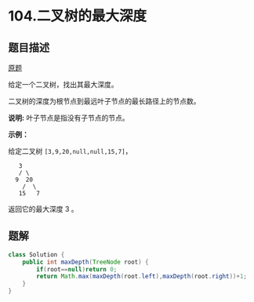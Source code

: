 # 104.二叉树的最大深度

## 题目描述

[原题](https://leetcode-cn.com/problems/maximum-depth-of-binary-tree/)

给定一个二叉树，找出其最大深度。

二叉树的深度为根节点到最远叶子节点的最长路径上的节点数。

**说明:** 叶子节点是指没有子节点的节点。

**示例：**

给定二叉树 `[3,9,20,null,null,15,7]`，

```text
   3
   / \
  9  20
    /  \
   15   7
```

返回它的最大深度 3 。

## 题解

```java
class Solution {
    public int maxDepth(TreeNode root) {
        if(root==null)return 0;
        return Math.max(maxDepth(root.left),maxDepth(root.right))+1;
    }
}
```

